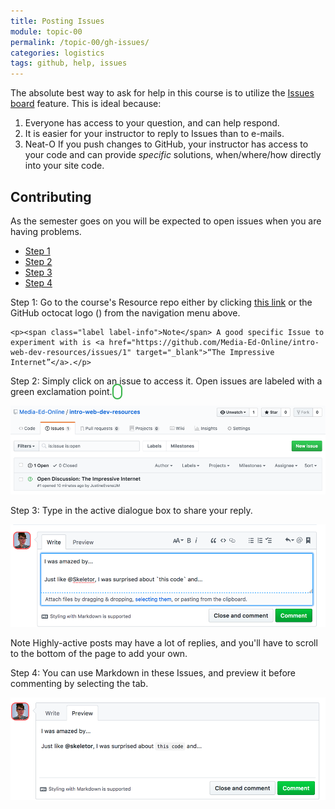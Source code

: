 ```yaml
---
title: Posting Issues
module: topic-00
permalink: /topic-00/gh-issues/
categories: logistics
tags: github, help, issues
---
```


<div class="divider-heading"></div>

The absolute best way to ask for help in this course is to utilize the <a href="{{ site.git_address }}-resources/issues/">Issues board</a> feature. This is ideal because:

1. Everyone has access to your question, and can help respond.
2. It is easier for your instructor to reply to Issues than to e-mails.
3. <span class="label label-success">Neat-O</span> If you push changes to GitHub, your instructor has access to your code and can provide _specific_ solutions, when/where/how directly into your site code.


## Contributing
As the semester goes on you will be expected to open issues when you are having problems.

<ul class="nav nav-tabs">
  <li class="active"><a href="#step1" data-toggle="tab">Step 1</a></li>
  <li><a href="#step2" data-toggle="tab">Step 2</a></li>
  <li><a href="#step3" data-toggle="tab">Step 3</a></li>
  <li><a href="#step4" data-toggle="tab">Step 4</a></li>
</ul>
<div id="myTabContent" class="tab-content">
  <div class="tab-pane fade active in" id="step1">
    <p>Step 1: Go to the course's Resource repo either by clicking <a href="{{ site.git_address | append: "-resources/issues/" }}" target="_blank">this link</a> or the GitHub octocat logo (<i class="fab fa-github" aria-hidden="true"></i>) from the navigation menu above.</p>

    <p><span class="label label-info">Note</span> A good specific Issue to experiment with is <a href="https://github.com/Media-Ed-Online/intro-web-dev-resources/issues/1" target="_blank">“The Impressive Internet”</a>.</p>
  </div>
  <div class="tab-pane fade" id="step2">
    <p>Step 2: Simply click on an issue to access it. Open issues are labeled with a green exclamation point. <i class="fas fa-exclamation" style="border: 2px solid #38B44A; border-radius: 20px; color: #38B44A; width: 16pt; height: 16pt; padding: 2px 6px;" aria-hidden="true"></i></p>
    <img src="../img/gh-issues-select.png" alt="Selecting open GitHub issue" />
  </div>
  <div class="tab-pane fade" id="step3">
    <p>Step 3: Type in the active dialogue box to share your reply.</p>
    <img src="../img/gh-issues-write.png" alt="Selecting open GitHub issue" />
    <p><span class="label label-info">Note</span> Highly-active posts may have a lot of replies, and you'll have to scroll to the bottom of the page to add your own.</p>
  </div>
  <div class="tab-pane fade" id="step4">
    <p>Step 4: You can use Markdown in these Issues, and preview it before commenting by selecting the tab.</p>
    <img src="../img/gh-issues-preview.png" alt="Previewing open GitHub issue" />
  </div>
</div>
